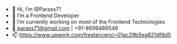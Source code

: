 - 👋 Hi, I’m @Parass71
- 👀 I’m a Frontend Developer
- 🌱 I’m currently working on most of the Frontend Technologies
- 💞️ parass71@gmail.com | +91-8699486546
- 📫 https://www.upwork.com/freelancers/~01ac29b5ea821df9d5

<!---
Parass71/Parass71 is a ✨ special ✨ repository because its `README.md` (this file) appears on your GitHub profile.
You can click the Preview link to take a look at your changes.
--->
